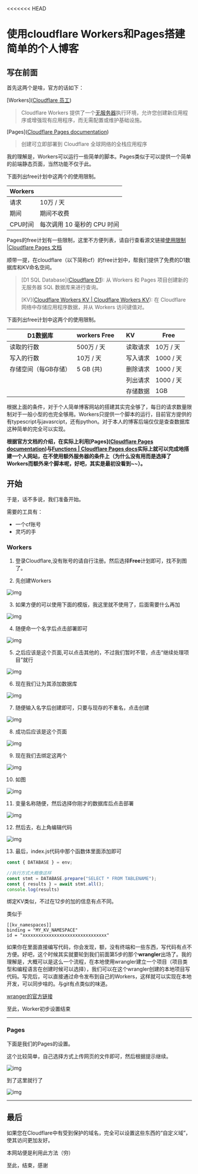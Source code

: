 <<<<<<< HEAD
# 使用cloudflare Workers和Pages搭建简单的个人博客

## 写在前面

首先这两个是啥，官方的话如下：

[Workers]([Cloudflare 员工](https://developers.cloudflare.com/workers/))

> Cloudflare Workers 提供了一个[无服务器](https://www.cloudflare.com/learning/serverless/what-is-serverless/)执行环境，允许您创建新应用程序或增强现有应用程序，而无需配置或维护基础设施。

[Pages]([Cloudflare Pages documentation](https://developers.cloudflare.com/pages/))

> 创建可立即部署到 Cloudflare 全球网络的全栈应用程序

我的理解是，Workers可以运行一些简单的脚本。Pages类似于可以提供一个简单的前端静态页面，当然功能不仅于此。

下面列出free计划中这两个的使用限制。

| Workers |      |
| ------ | ---- |
| 请求    | 10万 / 天 |
| 期间    | 期间不收费 |
| CPU时间 | 每次调用 10 毫秒的 CPU 时间 |

Pages的free计划有一些限制，这里不方便列表，请自行查看源文链接[使用限制 |Cloudflare Pages 文档](https://developers.cloudflare.com/pages/platform/limits/)





顺带一提，在cloudflare（以下简称cf）的free计划中，帮我们提供了免费的D1数据库和KV命名空间。

> [D1 SQL Database]([Cloudflare D1](https://developers.cloudflare.com/d1/)):	从 Workers 和 Pages 项目创建新的无服务器 SQL 数据库来进行查询。
>
> [KV]([Cloudflare Workers KV | Cloudflare Workers KV](https://developers.cloudflare.com/kv/)):	在 Cloudflare 网络中存储应用程序数据，并从 Workers 访问键值对。

下面列出free计划中这两个的使用限制。

| D1数据库             | workers Free |      | KV       | Free      |
| -------------------- | ------------ | ---- | :------- | --------- |
| 读取的行数           | 500万 / 天   |      | 读取请求 | 10万 / 天 |
| 写入的行数           | 10万 / 天    |      | 写入请求 | 1000 / 天 |
| 存储空间（每GB存储） | 5 GB (共)    |      | 删除请求 | 1000 / 天 |
|                      |              |      | 列出请求 | 1000 / 天 |
|                      |              |      | 存储数据 | 1GB       |

根据上面的条件，对于个人简单博客网站的搭建其实完全够了，每日的请求数量限制对于一般小型的也完全够用。Workers只提供一个脚本的运行，目前官方提供的有typescript与javasrcipt，还有python。对于本人的博客后端仅仅是查查数据库这种简单的完全可以实现。

**根据官方文档的介绍，在实际上利用[Pages]([Cloudflare Pages documentation](https://developers.cloudflare.com/pages/))与[Functions | Cloudflare Pages docs](https://developers.cloudflare.com/pages/functions/)实际上就可以完成地搭建一个人网站，在不使用额外服务器的条件上（为什么没有用而是选择了Workers而额外来个脚本呢，好吧，其实是最初没看到~~）。**



## 开始

于是，话不多说，我们准备开始。

需要的工具有：

- 一个cf账号
- 灵巧的手

### Workers

1. 登录Cloudflare,没有账号的请自行注册。然后选择**Free**计划即可，找不到图了。





2. 先创建Workers

![img](https://raw.githubusercontent.com/tbthub/cf-md/main/images/c66aed16f5694beda6670524e8559cb9.png)





3. 如果方便的可以使用下面的模版，我这里就不使用了，后面需要什么再加

![img](https://raw.githubusercontent.com/tbthub/cf-md/main/images/527b6330a9654a139d21c166aadee84a.png)





4. 随便命一个名字后点击部署即可

![img](https://raw.githubusercontent.com/tbthub/cf-md/main/images/fa76abe1ea7646199ac0c262b249076c.png)





5. 之后应该是这个页面,可以点击其他的，不过我们暂时不管，点击“继续处理项目”就行

![img](https://raw.githubusercontent.com/tbthub/cf-md/main/images/8b7a837c55484d63871764eb0e8ab86a.png)





6. 现在我们让为其添加数据库

![img](https://raw.githubusercontent.com/tbthub/cf-md/main/images/1c7a99cbb8ba4672a7d0a92718e84cc6.png)





7. 随便输入名字后创建即可，只要与现存的不重名，点击创建

![img](https://raw.githubusercontent.com/tbthub/cf-md/main/images/fd9ed9817872466aab4cb3920eac7415.png)





8. 成功后应该是这个页面

![img](https://raw.githubusercontent.com/tbthub/cf-md/main/images/2ee7226b6c1049f08c999d13ec54c84e.png)





9. 现在我们去绑定这两个

![img](https://raw.githubusercontent.com/tbthub/cf-md/main/images/bfe760b1a292409ca99dfa93aed2785a.png)





10. 如图

![img](https://raw.githubusercontent.com/tbthub/cf-md/main/images/460feb438db94690bc20fbed7183b0bc.png)





11. 变量名称随便，然后选择你刚才的数据库后点击部署

![img](https://raw.githubusercontent.com/tbthub/cf-md/main/images/f5de18573ab949c192b86841f9024095.png)





12. 然后去，右上角编辑代码

![img](https://raw.githubusercontent.com/tbthub/cf-md/main/images/369c7e50358941b593c63d59d9a43b09.png)





13. 最后，index.js代码中那个函数体里面添加即可

```javascript
const { DATABASE } = env;

//执行方式大概像这样
const stmt = DATABASE.prepare("SELECT * FROM TABLENAME");
const { results } = await stmt.all();
console.log(results)
```



绑定KV类似，不过在12步的加的信息有点不同。

类似于

```
[[kv_namespaces]]
binding = "MY_KV_NAMESPACE"
id = "xxxxxxxxxxxxxxxxxxxxxxxxxxxxxxxx"
```

如果你在里面直接编写代码，你会发现，额，没有终端和一些东西，写代码有点不方便。好吧，这个时候其实就要轮到我们前面第5步的那个**wrangler**出场了。我的理解是，大概可以是这么一个流程，在本地使用wrangler建立一个项目（项目类型和编程语言在创建时候可以选择），我们可以在这个wrangler创建的本地项目写代码。写完后，可以直接通过命令发布到自己的Workers，这样就可以实现在本地开发，可以同步啥的。与git有点类似的味道。

[wranger的官方链接](https://developers.cloudflare.com/workers/wrangler/)

至此，Worker初步设置结束

---

### Pages

下面是我们的Pages的设置。

这个比较简单，自己选择方式上传网页的文件即可，然后根据提示继续。

![img](https://raw.githubusercontent.com/tbthub/cf-md/main/images/8f55ae73fd4848788dde68f7ef3705ed.png)

到了这里就行了

![img](https://raw.githubusercontent.com/tbthub/cf-md/main/images/5085bcf1abf14fd28255ed91fff73173.png)



---

## 最后

如果您在Cloudflare中有受到保护的域名，完全可以设置这些东西的“自定义域”，使其访问更加友好。

本网站便是利用此方法（~~穷~~）

至此，结束，感谢
